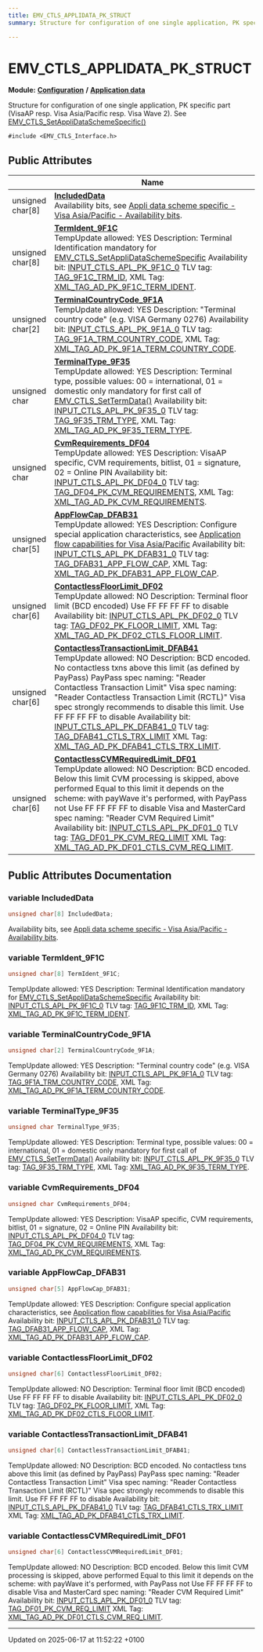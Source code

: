```yaml
---
title: EMV_CTLS_APPLIDATA_PK_STRUCT
summary: Structure for configuration of one single application, PK specific part (VisaAP resp. Visa Asia/Pacific resp. Visa Wave 2). See EMV_CTLS_SetAppliDataSchemeSpecific()

---
```


# EMV_CTLS_APPLIDATA_PK_STRUCT

**Module:** **[Configuration](group___a_d_k___c_o_n_f_i_g_u_r_a_t_i_o_n.md)** **/** **[Application data](group___d_e_f___c_o_n_f___a_p_p_l_i.md)**



Structure for configuration of one single application, PK specific part (VisaAP resp. Visa Asia/Pacific resp. Visa Wave 2). See [EMV_CTLS_SetAppliDataSchemeSpecific()]()


`#include <EMV_CTLS_Interface.h>`

## Public Attributes

|                | Name           |
| -------------- | -------------- |
| unsigned char[8] | **[IncludedData](struct_e_m_v___c_t_l_s___a_p_p_l_i_d_a_t_a___p_k___s_t_r_u_c_t.md#variable-includeddata)** <br>Availability bits, see [Appli data scheme specific - Visa Asia/Pacific - Availability bits]().  |
| unsigned char[8] | **[TermIdent_9F1C](struct_e_m_v___c_t_l_s___a_p_p_l_i_d_a_t_a___p_k___s_t_r_u_c_t.md#variable-termident-9f1c)** <br>TempUpdate allowed: YES    Description: Terminal Identification    mandatory for [EMV_CTLS_SetAppliDataSchemeSpecific]()   Availability bit: [INPUT_CTLS_APL_PK_9F1C_0]()   TLV tag: [TAG_9F1C_TRM_ID](),    XML Tag: [XML_TAG_AD_PK_9F1C_TERM_IDENT]().  |
| unsigned char[2] | **[TerminalCountryCode_9F1A](struct_e_m_v___c_t_l_s___a_p_p_l_i_d_a_t_a___p_k___s_t_r_u_c_t.md#variable-terminalcountrycode-9f1a)** <br>TempUpdate allowed: YES    Description: "Terminal country code" (e.g. VISA Germany 0276)    Availability bit: [INPUT_CTLS_APL_PK_9F1A_0]()   TLV tag: [TAG_9F1A_TRM_COUNTRY_CODE](),    XML Tag: [XML_TAG_AD_PK_9F1A_TERM_COUNTRY_CODE]().  |
| unsigned char | **[TerminalType_9F35](struct_e_m_v___c_t_l_s___a_p_p_l_i_d_a_t_a___p_k___s_t_r_u_c_t.md#variable-terminaltype-9f35)** <br>TempUpdate allowed: YES    Description: Terminal type, possible values: 00 = international, 01 = domestic only    mandatory for first call of [EMV_CTLS_SetTermData()]()   Availability bit: [INPUT_CTLS_APL_PK_9F35_0]()   TLV tag: [TAG_9F35_TRM_TYPE](),    XML Tag: [XML_TAG_AD_PK_9F35_TERM_TYPE]().  |
| unsigned char | **[CvmRequirements_DF04](struct_e_m_v___c_t_l_s___a_p_p_l_i_d_a_t_a___p_k___s_t_r_u_c_t.md#variable-cvmrequirements-df04)** <br>TempUpdate allowed: YES    Description: VisaAP specific, CVM requirements, bitlist, 01 = signature, 02 = Online PIN    Availability bit: [INPUT_CTLS_APL_PK_DF04_0]()   TLV tag: [TAG_DF04_PK_CVM_REQUIREMENTS](),    XML Tag: [XML_TAG_AD_PK_CVM_REQUIREMENTS]().  |
| unsigned char[5] | **[AppFlowCap_DFAB31](struct_e_m_v___c_t_l_s___a_p_p_l_i_d_a_t_a___p_k___s_t_r_u_c_t.md#variable-appflowcap-dfab31)** <br>TempUpdate allowed: YES    Description: Configure special application characteristics, see [Application flow capabilities for Visa Asia/Pacific]()   Availability bit: [INPUT_CTLS_APL_PK_DFAB31_0]()   TLV tag: [TAG_DFAB31_APP_FLOW_CAP](),    XML Tag: [XML_TAG_AD_PK_DFAB31_APP_FLOW_CAP]().  |
| unsigned char[6] | **[ContactlessFloorLimit_DF02](struct_e_m_v___c_t_l_s___a_p_p_l_i_d_a_t_a___p_k___s_t_r_u_c_t.md#variable-contactlessfloorlimit-df02)** <br>TempUpdate allowed: NO    Description: Terminal floor limit (BCD encoded)    Use FF FF FF FF to disable    Availability bit: [INPUT_CTLS_APL_PK_DF02_0]()   TLV tag: [TAG_DF02_PK_FLOOR_LIMIT](),    XML Tag: [XML_TAG_AD_PK_DF02_CTLS_FLOOR_LIMIT]().  |
| unsigned char[6] | **[ContactlessTransactionLimit_DFAB41](struct_e_m_v___c_t_l_s___a_p_p_l_i_d_a_t_a___p_k___s_t_r_u_c_t.md#variable-contactlesstransactionlimit-dfab41)** <br>TempUpdate allowed: NO    Description: BCD encoded. No contactless txns above this limit (as defined by PayPass)    PayPass spec naming: "Reader Contactless Transaction Limit"    Visa spec naming: "Reader Contactless Transaction Limit (RCTL)"    Visa spec strongly recommends to disable this limit.    Use FF FF FF FF to disable    Availability bit: [INPUT_CTLS_APL_PK_DFAB41_0]()   TLV tag: [TAG_DFAB41_CTLS_TRX_LIMIT]()   XML Tag: [XML_TAG_AD_PK_DFAB41_CTLS_TRX_LIMIT]().  |
| unsigned char[6] | **[ContactlessCVMRequiredLimit_DF01](struct_e_m_v___c_t_l_s___a_p_p_l_i_d_a_t_a___p_k___s_t_r_u_c_t.md#variable-contactlesscvmrequiredlimit-df01)** <br>TempUpdate allowed: NO    Description: BCD encoded. Below this limit CVM processing is skipped, above performed    Equal to this limit it depends on the scheme: with payWave it's performed, with PayPass not    Use FF FF FF FF to disable    Visa and MasterCard spec naming: "Reader CVM Required Limit"    Availability bit: [INPUT_CTLS_APL_PK_DF01_0]()   TLV tag: [TAG_DF01_PK_CVM_REQ_LIMIT]()   XML Tag: [XML_TAG_AD_PK_DF01_CTLS_CVM_REQ_LIMIT]().  |

## Public Attributes Documentation

### variable IncludedData

```cpp
unsigned char[8] IncludedData;
```

Availability bits, see [Appli data scheme specific - Visa Asia/Pacific - Availability bits](). 

### variable TermIdent_9F1C

```cpp
unsigned char[8] TermIdent_9F1C;
```

TempUpdate allowed: YES    Description: Terminal Identification    mandatory for [EMV_CTLS_SetAppliDataSchemeSpecific]()   Availability bit: [INPUT_CTLS_APL_PK_9F1C_0]()   TLV tag: [TAG_9F1C_TRM_ID](),    XML Tag: [XML_TAG_AD_PK_9F1C_TERM_IDENT](). 

### variable TerminalCountryCode_9F1A

```cpp
unsigned char[2] TerminalCountryCode_9F1A;
```

TempUpdate allowed: YES    Description: "Terminal country code" (e.g. VISA Germany 0276)    Availability bit: [INPUT_CTLS_APL_PK_9F1A_0]()   TLV tag: [TAG_9F1A_TRM_COUNTRY_CODE](),    XML Tag: [XML_TAG_AD_PK_9F1A_TERM_COUNTRY_CODE](). 

### variable TerminalType_9F35

```cpp
unsigned char TerminalType_9F35;
```

TempUpdate allowed: YES    Description: Terminal type, possible values: 00 = international, 01 = domestic only    mandatory for first call of [EMV_CTLS_SetTermData()]()   Availability bit: [INPUT_CTLS_APL_PK_9F35_0]()   TLV tag: [TAG_9F35_TRM_TYPE](),    XML Tag: [XML_TAG_AD_PK_9F35_TERM_TYPE](). 

### variable CvmRequirements_DF04

```cpp
unsigned char CvmRequirements_DF04;
```

TempUpdate allowed: YES    Description: VisaAP specific, CVM requirements, bitlist, 01 = signature, 02 = Online PIN    Availability bit: [INPUT_CTLS_APL_PK_DF04_0]()   TLV tag: [TAG_DF04_PK_CVM_REQUIREMENTS](),    XML Tag: [XML_TAG_AD_PK_CVM_REQUIREMENTS](). 

### variable AppFlowCap_DFAB31

```cpp
unsigned char[5] AppFlowCap_DFAB31;
```

TempUpdate allowed: YES    Description: Configure special application characteristics, see [Application flow capabilities for Visa Asia/Pacific]()   Availability bit: [INPUT_CTLS_APL_PK_DFAB31_0]()   TLV tag: [TAG_DFAB31_APP_FLOW_CAP](),    XML Tag: [XML_TAG_AD_PK_DFAB31_APP_FLOW_CAP](). 

### variable ContactlessFloorLimit_DF02

```cpp
unsigned char[6] ContactlessFloorLimit_DF02;
```

TempUpdate allowed: NO    Description: Terminal floor limit (BCD encoded)    Use FF FF FF FF to disable    Availability bit: [INPUT_CTLS_APL_PK_DF02_0]()   TLV tag: [TAG_DF02_PK_FLOOR_LIMIT](),    XML Tag: [XML_TAG_AD_PK_DF02_CTLS_FLOOR_LIMIT](). 

### variable ContactlessTransactionLimit_DFAB41

```cpp
unsigned char[6] ContactlessTransactionLimit_DFAB41;
```

TempUpdate allowed: NO    Description: BCD encoded. No contactless txns above this limit (as defined by PayPass)    PayPass spec naming: "Reader Contactless Transaction Limit"    Visa spec naming: "Reader Contactless Transaction Limit (RCTL)"    Visa spec strongly recommends to disable this limit.    Use FF FF FF FF to disable    Availability bit: [INPUT_CTLS_APL_PK_DFAB41_0]()   TLV tag: [TAG_DFAB41_CTLS_TRX_LIMIT]()   XML Tag: [XML_TAG_AD_PK_DFAB41_CTLS_TRX_LIMIT](). 

### variable ContactlessCVMRequiredLimit_DF01

```cpp
unsigned char[6] ContactlessCVMRequiredLimit_DF01;
```

TempUpdate allowed: NO    Description: BCD encoded. Below this limit CVM processing is skipped, above performed    Equal to this limit it depends on the scheme: with payWave it's performed, with PayPass not    Use FF FF FF FF to disable    Visa and MasterCard spec naming: "Reader CVM Required Limit"    Availability bit: [INPUT_CTLS_APL_PK_DF01_0]()   TLV tag: [TAG_DF01_PK_CVM_REQ_LIMIT]()   XML Tag: [XML_TAG_AD_PK_DF01_CTLS_CVM_REQ_LIMIT](). 

-------------------------------

Updated on 2025-06-17 at 11:52:22 +0100